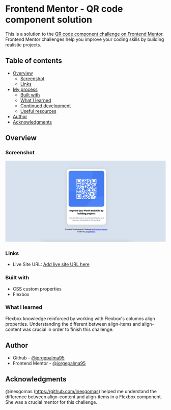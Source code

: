 # Frontend Mentor - QR code component solution

This is a solution to the [QR code component challenge on Frontend Mentor](https://www.frontendmentor.io/challenges/qr-code-component-iux_sIO_H). Frontend Mentor challenges help you improve your coding skills by building realistic projects. 

## Table of contents

- [Overview](#overview)
  - [Screenshot](#screenshot)
  - [Links](#links)
- [My process](#my-process)
  - [Built with](#built-with)
  - [What I learned](#what-i-learned)
  - [Continued development](#continued-development)
  - [Useful resources](#useful-resources)
- [Author](#author)
- [Acknowledgments](#acknowledgments)

## Overview

### Screenshot

![](./screenshot.png)


### Links

- Live Site URL: [Add live site URL here](https://your-live-site-url.com)


### Built with

- CSS custom properties
- Flexbox

### What I learned

Flexbox knowledge reinforced by working with Flexbox's columns align properties.
Understanding the different between align-items and align-content was crucial in order to finish this challenge.


## Author

- Github - [@jorgepalma95](https://github.com/jorgepalma95)
- Frontend Mentor - [@jorgepalma95](https://www.frontendmentor.io/profile/jorgepalma95)


## Acknowledgments

@inesgomas (https://github.com/inesgomas) helped me understand the difference between align-content and align-items in a Flexbox component. She was a crucial mentor for this challenge.
